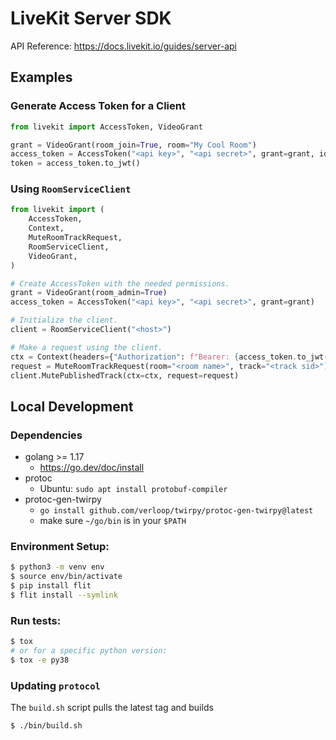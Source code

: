 # LiveKit Server SDK

API Reference: https://docs.livekit.io/guides/server-api

## Examples

### Generate Access Token for a Client

```py
from livekit import AccessToken, VideoGrant

grant = VideoGrant(room_join=True, room="My Cool Room")
access_token = AccessToken("<api key>", "<api secret>", grant=grant, identity="Bob")
token = access_token.to_jwt()
```

### Using `RoomServiceClient`

```py
from livekit import (
    AccessToken,
    Context,
    MuteRoomTrackRequest,
    RoomServiceClient,
    VideoGrant,
)

# Create AccessToken with the needed permissions.
grant = VideoGrant(room_admin=True)
access_token = AccessToken("<api key>", "<api secret>", grant=grant)

# Initialize the client.
client = RoomServiceClient("<host>")

# Make a request using the client.
ctx = Context(headers={"Authorization": f"Bearer: {access_token.to_jwt()}"})
request = MuteRoomTrackRequest(room="<room name>", track="<track sid>")
client.MutePublishedTrack(ctx=ctx, request=request)
```

## Local Development

### Dependencies

- golang >= 1.17
    - https://go.dev/doc/install
- protoc
    - Ubuntu: `sudo apt install protobuf-compiler`
- protoc-gen-twirpy
    - `go install github.com/verloop/twirpy/protoc-gen-twirpy@latest`
    - make sure `~/go/bin` is in your `$PATH`

### Environment Setup:

```sh
$ python3 -m venv env
$ source env/bin/activate
$ pip install flit
$ flit install --symlink
```

### Run tests:

```sh
$ tox
# or for a specific python version:
$ tox -e py38
```

### Updating `protocol`

The `build.sh` script pulls the latest tag and builds

```sh
$ ./bin/build.sh
```
